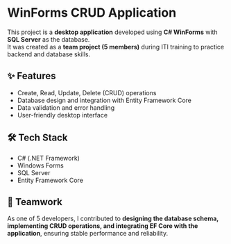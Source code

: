# WinForms CRUD Application

This project is a **desktop application** developed using **C# WinForms** with **SQL Server** as the database.  
It was created as a **team project (5 members)** during ITI training to practice backend and database skills.

## ✨ Features
- Create, Read, Update, Delete (CRUD) operations
- Database design and integration with Entity Framework Core
- Data validation and error handling
- User-friendly desktop interface

## 🛠 Tech Stack
- C# (.NET Framework)  
- Windows Forms  
- SQL Server  
- Entity Framework Core  

## 👥 Teamwork
As one of 5 developers, I contributed to **designing the database schema, implementing CRUD operations, and integrating EF Core with the application**, ensuring stable performance and reliability.

